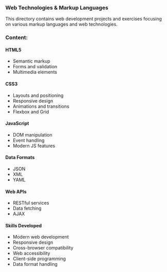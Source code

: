 ### Web Technologies & Markup Languages
This directory contains web development projects and exercises focusing on various markup languages and web technologies.

### Content:

#### HTML5
  - Semantic markup
  - Forms and validation
  - Multimedia elements


#### CSS3
  - Layouts and positioning
  - Responsive design
  - Animations and transitions
  - Flexbox and Grid


#### JavaScript
  - DOM manipulation
  - Event handling
  - Modern JS features


#### Data Formats
  - JSON
  - XML
  - YAML


#### Web APIs
  - RESTful services
  - Data fetching
  - AJAX


#### Skills Developed
  - Modern web development
  - Responsive design
  - Cross-browser compatibility
  - Web accessibility
  - Client-side programming
  - Data format handling
